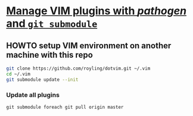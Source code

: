 # [Manage VIM plugins with _pathogen_ and `git submodule`](http://vimcasts.org/episodes/synchronizing-plugins-with-git-submodules-and-pathogen/)

## HOWTO setup VIM environment on another machine with this repo
```sh
git clone https://github.com/royling/dotvim.git ~/.vim
cd ~/.vim
git submodule update --init
```

### Update all plugins
`git submodule foreach git pull origin master`
